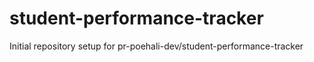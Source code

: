 # student-performance-tracker

Initial repository setup for pr-poehali-dev/student-performance-tracker